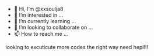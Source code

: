 - 👋 Hi, I’m @xxsoulja8
- 👀 I’m interested in ...
- 🌱 I’m currently learning ...
- 💞️ I’m looking to collaborate on ...
- 📫 How to reach me ...

<!---
xxsoulja8/xxsoulja8 is a ✨ special ✨ repository because its `README.md` (this file) appears on your GitHub profile.
You can click the Preview link to take a look at your changes.
--->looking to excuticute more codes the right way need hepl!!!
